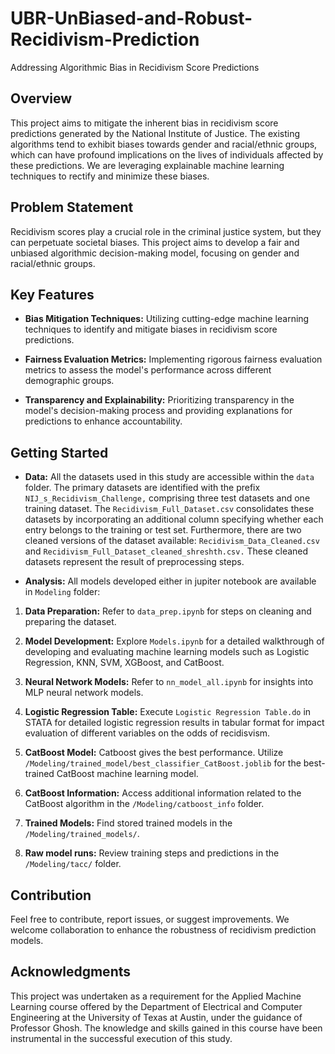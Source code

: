 # UBR-UnBiased-and-Robust-Recidivism-Prediction
Addressing Algorithmic Bias in Recidivism Score Predictions

## Overview
This project aims to mitigate the inherent bias in recidivism score predictions generated by the National Institute of Justice. The existing algorithms tend to exhibit biases towards gender and racial/ethnic groups, which can have profound implications on the lives of individuals affected by these predictions. We are leveraging explainable machine learning techniques to rectify and minimize these biases.

## Problem Statement

Recidivism scores play a crucial role in the criminal justice system, but they can perpetuate societal biases. This project aims to develop a fair and unbiased algorithmic decision-making model, focusing on gender and racial/ethnic groups.

## Key Features

- **Bias Mitigation Techniques:** Utilizing cutting-edge machine learning techniques to identify and mitigate biases in recidivism score predictions.
  
- **Fairness Evaluation Metrics:** Implementing rigorous fairness evaluation metrics to assess the model's performance across different demographic groups.

- **Transparency and Explainability:** Prioritizing transparency in the model's decision-making process and providing explanations for predictions to enhance accountability.

## Getting Started

- **Data:** All the datasets used in this study are accessible within the `data` folder. The primary datasets are identified with the prefix `NIJ_s_Recidivism_Challenge,` comprising three test datasets and one training dataset. The `Recidivism_Full_Dataset.csv` consolidates these datasets by incorporating an additional column specifying whether each entry belongs to the training or test set. Furthermore, there are two cleaned versions of the dataset available: `Recidivism_Data_Cleaned.csv` and `Recidivism_Full_Dataset_cleaned_shreshth.csv.` These cleaned datasets represent the result of preprocessing steps.

- **Analysis:** All models developed either in jupiter notebook are available in `Modeling` folder:

1. **Data Preparation:** Refer to `data_prep.ipynb` for steps on cleaning and preparing the dataset.

2. **Model Development:** Explore `Models.ipynb` for a detailed walkthrough of developing and evaluating machine learning models such as Logistic Regression, KNN, SVM, XGBoost, and CatBoost. 

3. **Neural Network Models:** Refer to `nn_model_all.ipynb` for insights into MLP neural network models.

4. **Logistic Regression Table:** Execute `Logistic Regression Table.do` in STATA for detailed logistic regression results in tabular format for impact evaluation of different variables on the odds of recidisvism.

5. **CatBoost Model:** Catboost gives the best performance. Utilize `/Modeling/trained_model/best_classifier_CatBoost.joblib` for the best-trained CatBoost machine learning model.
   
6. **CatBoost Information:** Access additional information related to the CatBoost algorithm in the `/Modeling/catboost_info` folder.
   
7. **Trained Models:** Find stored trained models in the `/Modeling/trained_models/`.

8. **Raw model runs:** Review training steps and predictions in the `/Modeling/tacc/` folder.

## Contribution

Feel free to contribute, report issues, or suggest improvements. We welcome collaboration to enhance the robustness of recidivism prediction models.

## Acknowledgments

This project was undertaken as a requirement for the Applied Machine Learning course offered by the Department of Electrical and Computer Engineering at the University of Texas at Austin, under the guidance of Professor Ghosh. The knowledge and skills gained in this course have been instrumental in the successful execution of this study.
